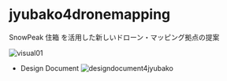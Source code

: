 # jyubako4dronemapping
SnowPeak 住箱 を活用した新しいドローン・マッピング拠点の提案

![visual01](https://user-images.githubusercontent.com/416977/33970283-8f288dcc-e0b5-11e7-88d6-dcbc993e2250.jpg)


* Design Document
![designdocument4jyubako](https://user-images.githubusercontent.com/416977/70671634-09af3f80-1cc0-11ea-86c6-b358bfc8dbb8.jpg)
